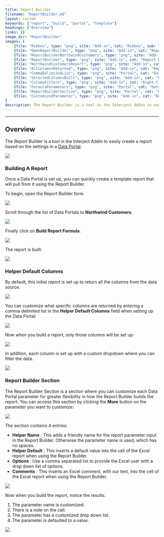 ```yaml
---
title: Report Builder
filename: "ReportBuilder.md"
layout: custom
keywords: ["report", "build", "portal", "template"]
headings: ["Overview"]
links: []
image_dir: "ReportBuilder"
images: [
	{file: "Ribbon", type: "png", site: "Add-in", cat: "Ribbon", sub: "Report Builder", report: "", ribbon: "Advanced", config: ""},
	{file: "OpenReportBuilder", type: "png", site: "Add-in", cat: "Report Builder", sub: "", report: "", ribbon: "Advanced", config: ""},
	{file: "ReportBuilderNorthwindCustomers", type: "png", site: "Add-in", cat: "Report Builder", sub: "", report: "NorthwindCustomers", ribbon: "", config: ""},
	{file: "ReportBuilder", type: "png", site: "Add-in", cat: "Report Builder", sub: "", report: "NorthwindCustomers", ribbon: "", config: ""},
	{file: "NorthwindCustomersReport", type: "png", site: "Add-in", cat: "Report", sub: "", report: "NorthwindCustomers", ribbon: "", config: "Yes"},
	{file: "AllColumnsReturned", type: "png", site: "Add-in", cat: "Report", sub: "", report: "NorthwindCustomers", ribbon: "", config: "Yes"},
	{file: "CommaDelimitedList", type: "png", site: "Portal", cat: "Data Portals", sub: "Helper Default Columns", report: "", ribbon: "", config: ""},
	{file: "SelectedColumnsBuilt", type: "png", site: "Add-in", cat: "Report", sub: "", report: "NorthwindCustomers", ribbon: "", config: "Yes"},
	{file: "ColumnFilters", type: "png", site: "Add-in", cat: "Right Click Menu", sub: "Sort Filter", report: "NorthwindCustomers", ribbon: "", config: "Yes"},
	{file: "FormulaParameters", type: "png", site: "Portal", cat: "Data Portals", sub: "Formula Parameters", report: "", ribbon: "", config: ""},
	{file: "ReportBuilderSection", type: "png", site: "Portal", cat: "Data Portals", sub: "Formula Parameters", report: "", ribbon: "", config: ""},
	{file: "CustomizedParameter", type: "png", site: "Add-in", cat: "Report", sub: "Dropdown Menu", report: "NorthwindCustomers", ribbon: "", config: "Yes"},
]
description: The Report Builder is a tool in the Interject Addin to easily create a report based on the settings in a Data Portal.
---
```

* * *

## Overview

The Report Builder is a tool in the Interject Addin to easily create a report based on the settings in a [Data Portal](/wPortal/Data-Portals.html).

![](/images/ReportBuilder/Ribbon.png)
<br>

### Building A Report

Once a Data Portal is set up, you can quickly create a template report that will pull from it using the Report Builder.

To begin, open the Report Builder form.

![](/images/ReportBuilder/OpenReportBuilder.png)
<br>

Scroll through the list of Data Portals to **Northwind Customers**.

![](/images/ReportBuilder/ReportBuilderNorthwindCustomers.png)
<br>

Finally click on **Build Report Formula**.

![](/images/ReportBuilder/ReportBuilder.png)
<br>

The report is built:

![](/images/ReportBuilder/NorthwindCustomersReport.png)
<br>

### Helper Default Columns

By default, this initial report is set up to return all the columns from the data source. 

![](/images/ReportBuilder/AllColumnsReturned.png)
<br>

You can customize what specific columns are returned by entering a comma delimited list in the **Helper Default Columns** field when setting up the Data Portal:

![](/images/ReportBuilder/CommaDelimitedList.png)
<br>

Now when you build a report, only those columns will be set up:

![](/images/ReportBuilder/SelectedColumnsBuilt.png)
<br>

In addition, each column is set up with a custom dropdown where you can filter the data.

![](/images/ReportBuilder/ColumnFilters.png)
<br>

### Report Builder Section

The Report Builder Section is a section where you can customize each Data Portal parameter for greater flexibility in how the Report Builder builds the report. You can access this section by clicking the **More** button on the parameter you want to customize:

![](/images/ReportBuilder/FormulaParameters.png)
<br>

The section contains 4 entries:

- **Helper Name** : This adds a friendly name for the report parameter input in the Report Builder. Otherwise the parameter name is used, which has no spaces.
- **Helper Default** : This inserts a default value into the cell of the Excel report when using the Report Builder.
- **Options** : Use a comma separated list to provide the Excel user with a drop down list of options.
- **Comments** : This inserts an Excel comment, with our text, into the cell of the Excel report when using the Report Builder.

![](/images/ReportBuilder/ReportBuilderSection.png)
<br>

Now when you build the report, notice the results.

1. The parameter name is customized.
2. There is a note on the cell.
3. The parameter has a customized drop down list.
4. The parameter is defaulted to a value.

![](/images/ReportBuilder/CustomizedParameter.png)
<br>
